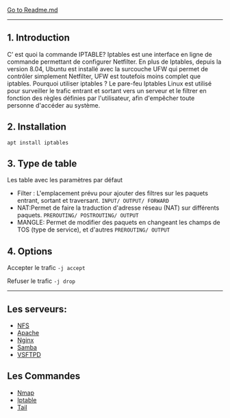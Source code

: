 [Go to Readme.md](https://github.com/Ezdev2/Sys1-exam/blob/339c2029e1b0f42828993adb922f40f8ca4defb9/README.md)

***

## 1. Introduction
C’ est quoi la commande IPTABLE?
Iptables est une interface en ligne de commande permettant de configurer Netfilter. En plus de Iptables, depuis la version 8.04, Ubuntu est installé avec la surcouche UFW qui permet de contrôler simplement Netfilter, UFW est toutefois moins complet que iptables.
Pourquoi utiliser iptables ?
Le pare-feu Iptables Linux est utilisé pour surveiller le trafic entrant et sortant vers un serveur et le filtrer en fonction des règles définies par l'utilisateur, afin d'empêcher toute personne d'accéder au système.

## 2. Installation
```apt install iptables``` <br>

## 3. Type de table
Les table avec les paramètres  par défaut
- Filter : L'emplacement prévu pour ajouter des filtres sur les paquets entrant, sortant et traversant. ```INPUT/ OUTPUT/ FORWARD``` <br>
- NAT:Permet de faire la traduction d'adresse réseau (NAT) sur différents paquets. ```PREROUTING/ POSTROUTING/ OUTPUT``` <br>
- MANGLE: Permet de modifier des paquets en changeant les champs de TOS (type de service), et d'autres ```PREROUTING/ OUTPUT``` <br>

## 4. Options
Accepter le trafic
```-j accept``` <br>

Refuser le trafic
```-j drop``` <br>

***

## Les serveurs:
- [NFS](https://github.com/Ezdev2/Sys1-exam/blob/4750ad7d4892b82a726086d65c02a70691cd419f/Serveur/NFS/NFS.md)
- [Apache](https://github.com/Ezdev2/Sys1-exam/blob/4750ad7d4892b82a726086d65c02a70691cd419f/Serveur/Apache/Apache.md)
- [Nginx](https://github.com/Ezdev2/Sys1-exam/blob/374a9c44fa839a2b5d9c3ce764b1ac481817113a/Serveur/Nginx/Nginx.md)
- [Samba](https://github.com/Ezdev2/Sys1-exam/blob/5e6f69982d0ecc74b55fad6e14ad86d2690bcf5e/Serveur/Samba/Samba.md)
- [VSFTPD](https://github.com/Ezdev2/Sys1-exam/blob/d1ecfe08599c1c13d726cc10440d7fea9b4b008f/Serveur/VSFTPD/VSFTPD.md)

## Les Commandes
- [Nmap](https://github.com/Ezdev2/Sys1-exam/blob/710bf9e865e272ccfebcfa9d0a84604f9a2c784e/Commande/Nmap/Nmap.md)
- [Iptable](https://github.com/Ezdev2/Sys1-exam/blob/710bf9e865e272ccfebcfa9d0a84604f9a2c784e/Commande/Iptable/Iptable.md)
- [Tail](https://github.com/Ezdev2/Sys1-exam/blob/710bf9e865e272ccfebcfa9d0a84604f9a2c784e/Commande/Tail/Tail.md)
